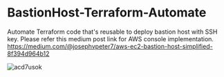 # BastionHost-Terraform-Automate
Automate Terraform code that's reusable to deploy bastion host with SSH key. Please refer this medium post link for AWS console implementation. https://medium.com/@josephvpeter7/aws-ec2-bastion-host-simplified-8f394d964b12


![acd7usok](https://github.com/joey1089/BastionHost-Terraform-Automate/assets/90427049/b6ae6eb2-132c-4dd2-acf8-8d6f99c5d64c)
